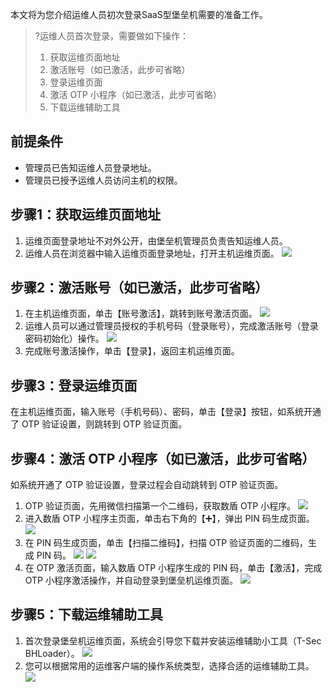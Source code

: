 
本文将为您介绍运维人员初次登录SaaS型堡垒机需要的准备工作。

>?运维人员首次登录，需要做如下操作：
>1. 获取运维页面地址
>2. 激活账号（如已激活，此步可省略）
>3. 登录运维页面
>4. 激活 OTP 小程序（如已激活，此步可省略）
>5. 下载运维辅助工具

## 前提条件
- 管理员已告知运维人员登录地址。
- 管理员已授予运维人员访问主机的权限。

## 步骤1：获取运维页面地址
1. 运维页面登录地址不对外公开，由堡垒机管理员负责告知运维人员。
2. 运维人员在浏览器中输入运维页面登录地址，打开主机运维页面。
![](https://main.qcloudimg.com/raw/160d3246cb4e9fcbfbee613659c4c3c3.png)
 
## 步骤2：激活账号（如已激活，此步可省略）
1. 在主机运维页面，单击【账号激活】，跳转到账号激活页面。
![](https://main.qcloudimg.com/raw/89f7dfd03e2d09785eede4ead695e2f1.png)
2. 运维人员可以通过管理员授权的手机号码（登录账号），完成激活账号（登录密码初始化）操作。
 ![](https://main.qcloudimg.com/raw/78ebae5ae9a086dfc735b7e554b73b53.png)
3. 完成账号激活操作，单击【登录】，返回主机运维页面。
 
## 步骤3：登录运维页面
在主机运维页面，输入账号（手机号码）、密码，单击【登录】按钮，如系统开通了 OTP 验证设置，则跳转到 OTP 验证页面。
 
## 步骤4：激活 OTP 小程序（如已激活，此步可省略）
如系统开通了 OTP 验证设置，登录过程会自动跳转到 OTP 验证页面。
1. OTP 验证页面，先用微信扫描第一个二维码，获取数盾 OTP 小程序。
![](https://main.qcloudimg.com/raw/e2301315a8ed82c9ba209b1d9deeb7ef.jpg)
2. 进入数盾 OTP 小程序主页面，单击右下角的【➕】，弹出 PIN 码生成页面。
![](https://main.qcloudimg.com/raw/c3733e2d1a5fd42631a0e28672700a1e.png)
3. 在 PIN 码生成页面，单击【扫描二维码】，扫描 OTP 验证页面的二维码，生成 PIN 码。
![](https://main.qcloudimg.com/raw/9cf442cb60285b595e86a4b8a09a291c.jpg)
![](https://main.qcloudimg.com/raw/61e6c73d06357a58be7157560aa3216a.png)
4. 在 OTP 激活页面，输入数盾 OTP 小程序生成的 PIN 码，单击【激活】，完成 OTP 小程序激活操作，并自动登录到堡垒机运维页面。
![](https://main.qcloudimg.com/raw/e21adbf393cf8cab738afd10e11df61c.png)

## 步骤5：下载运维辅助工具
1. 首次登录堡垒机运维页面，系统会引导您下载并安装运维辅助小工具（T-Sec BHLoader）。
![](https://main.qcloudimg.com/raw/380de82c07ed7a9715fba7939c405bce.png)
2. 您可以根据常用的运维客户端的操作系统类型，选择合适的运维辅助工具。
![](https://main.qcloudimg.com/raw/7de8851cebc796de8196ff12a0aa70b0.png)

